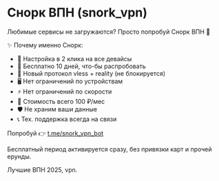 # Снорк ВПН (snork_vpn)

Любимые сервисы не загружаются? Просто попробуй Снорк ВПН 🚀

✨ Почему именно Снорк:

- 📲 Настройка в 2 клика на все девайсы
- 🎁 Бесплатно 10 дней, что-бы распробовать
- 🔐 Новый протокол vless + reality (не блокируется)
- 🖥 Нет ограничений по устройствам
- ⚡️ Нет ограничений по скорости 
- 💸 Стоимость всего 100 ₽/мес
- 🛡 Не храним ваши данные
- 📞 Тех. поддержка всегда на связи

Попробуй 👉 [t.me/snork_vpn_bot](t.me/snork_vpn_bot)

Бесплатный период активируется сразу, без привязки карт и прочей ерунды.

Лучшие ВПН 2025, vpn.
